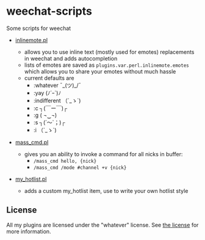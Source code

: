 # weechat-scripts
Some scripts for weechat

- [inlinemote.pl](inlinemote.pl)
  - allows you to use inline text (mostly used for emotes) replacements in weechat and adds autocompletion
  - lists of emotes are saved as `plugins.var.perl.inlinemote.emotes` which allows you to share your emotes without much hassle
  - current defaults are
    - :whatever ¯\_(ツ)_/¯
    - :yay (ﾉ´ｰ`)ﾉ
    - :indifferent （´_ゝ`) 
    - :c ┐(￣ー￣)┌
    - :g ( ¬‿¬)
    - :s ┐(´～`；)┌
    - :i （´_ゝ`)
- [mass_cmd.pl](mass_cmd.pl)
  - gives you an ability to invoke a command for all nicks in buffer:
    - `/mass_cmd hello, {nick}`
    - `/mass_cmd /mode #channel +v {nick}`
    
- [my_hotlist.pl](my_hotlist.pl)
  - adds a custom my_hotlist item, use to write your own hotlist style

## License

All my plugins are licensed under the "whatever" license. See [the license](LICENSE) for more information.
